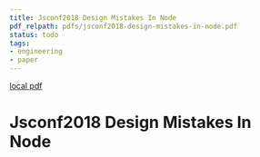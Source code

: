 ```yaml
---
title: Jsconf2018 Design Mistakes In Node
pdf_relpath: pdfs/jsconf2018-design-mistakes-in-node.pdf
status: todo
tags:
- engineering
- paper
---
```


[local pdf](../../../pdfs/jsconf2018-design-mistakes-in-node.pdf)

# Jsconf2018 Design Mistakes In Node
